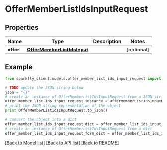 # OfferMemberListIdsInputRequest


## Properties
Name | Type | Description | Notes
------------ | ------------- | ------------- | -------------
**offer** | [**OfferMemberListIdsInput**](OfferMemberListIdsInput.md) |  | [optional] 

## Example

```python
from sparkfly_client.models.offer_member_list_ids_input_request import OfferMemberListIdsInputRequest

# TODO update the JSON string below
json = "{}"
# create an instance of OfferMemberListIdsInputRequest from a JSON string
offer_member_list_ids_input_request_instance = OfferMemberListIdsInputRequest.from_json(json)
# print the JSON string representation of the object
print OfferMemberListIdsInputRequest.to_json()

# convert the object into a dict
offer_member_list_ids_input_request_dict = offer_member_list_ids_input_request_instance.to_dict()
# create an instance of OfferMemberListIdsInputRequest from a dict
offer_member_list_ids_input_request_form_dict = offer_member_list_ids_input_request.from_dict(offer_member_list_ids_input_request_dict)
```
[[Back to Model list]](../README.md#documentation-for-models) [[Back to API list]](../README.md#documentation-for-api-endpoints) [[Back to README]](../README.md)


